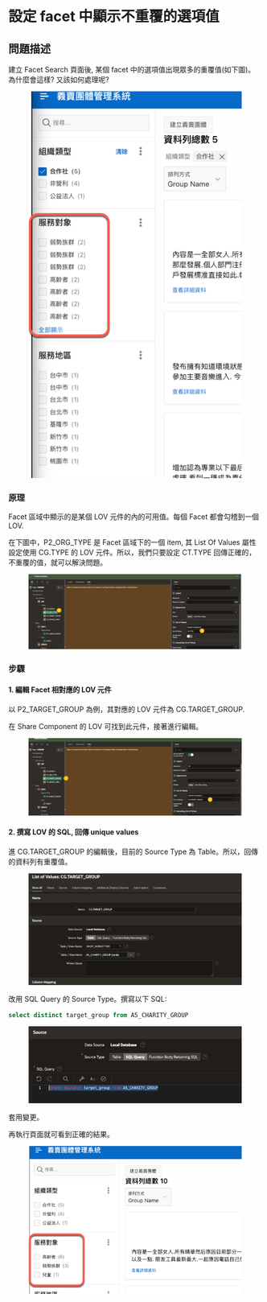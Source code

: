 # 設定 facet 中顯示不重覆的選項值

## 問題描述

建立 Facet Search 頁面後, 某個 facet 中的選項值出現眾多的重覆值(如下圖)。為什麼會這樣? 又該如何處理呢?&#x20;

<figure><img src="../.gitbook/assets/image.png" alt=""><figcaption></figcaption></figure>

### 原理

Facet 區域中顯示的是某個 LOV 元件的內的可用值。每個 Facet 都會勾稽到一個 LOV.&#x20;

在下圖中，P2\_ORG\_TYPE 是 Facet 區域下的一個 item, 其 List Of Values 屬性設定使用 CG.TYPE 的 LOV 元件。所以，我們只要設定 CT.TYPE 回傳正確的，不重覆的值，就可以解決問題。&#x20;

<figure><img src="../.gitbook/assets/image (1).png" alt=""><figcaption></figcaption></figure>

### 步驟

#### 1. 編輯 Facet 相對應的 LOV 元件

以 P2\_TARGET\_GROUP 為例，其對應的 LOV 元件為 CG.TARGET\_GROUP.&#x20;

在 Share Component 的 LOV 可找到此元件，接著進行編輯。

<figure><img src="../.gitbook/assets/image (2).png" alt=""><figcaption></figcaption></figure>

#### 2. 撰寫 LOV 的 SQL, 回傳 unique values

進 CG.TARGET\_GROUP 的編輯後，目前的 Source Type 為 Table。所以，回傳的資料列有重覆值。

<figure><img src="../.gitbook/assets/image (3).png" alt=""><figcaption></figcaption></figure>

&#x20;改用 SQL Query 的 Source Type。撰寫以下 SQL:

```sql
select distinct target_group from A5_CHARITY_GROUP
```

<figure><img src="../.gitbook/assets/image (4).png" alt=""><figcaption></figcaption></figure>

套用變更。

再執行頁面就可看到正確的結果。

<figure><img src="../.gitbook/assets/image (5).png" alt=""><figcaption></figcaption></figure>
